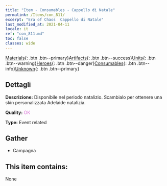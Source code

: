 ```yaml
---
title: "Item - Consumables - Cappello di Natale"
permalink: /Items/con_811/
excerpt: "Era of Chaos  Cappello di Natale"
last_modified_at: 2021-04-11
locale: it
ref: "con_811.md"
toc: false
classes: wide
---
```

 [Materials](/it/Items/){: .btn .btn--primary}[Artifacts](/it/Items/Artifacts/){: .btn .btn--success}[Units](/it/Items/Units/){: .btn .btn--warning}[Heroes](/it/Items/Heroes/){: .btn .btn--danger}[Consumables](/it/Items/Consumables/){: .btn .btn--info}[Unknown](/it/Items/Unknown/){: .btn .btn--primary}

## Dettagli
 **Descrizione:** Disponibile nel periodo natalizio. Scambialo per ottenere una skin personalizzata Adelaide natalizia.

 **Quality:** <span style="color: #DA70D6">OK</span>

 **Type:** Event related

## Gather

*    Campagna 

## This item contains:

  None

